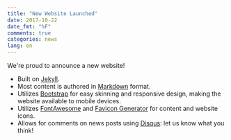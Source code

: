 ```yaml
---
title: "New Website Launched"
date: 2017-10-22
date_fmt: "%F"
comments: true
categories: news
lang: en
---
```

We're proud to announce a new website!

- Built on [Jekyll][].
- Most content is authored in [Markdown][] format.
- Utilizes [Bootstrap][] for easy skinning and responsive design,
  making the website available to mobile devices.
- Utilizes [FontAwesome][] and [Favicon Generator][] for content and website icons.
- Allows for comments on news posts using [Disqus][]: let us know what you think!

[Bootstrap]: http://getbootstrap.com/
[Disqus]: https://disqus.com
[Favicon Generator]: https://realfavicongenerator.net/
[FontAwesome]: http://fontawesome.io/
[Jekyll]: http://jekyllrb.com/
[Markdown]: http://daringfireball.net/projects/markdown/
[SASS]: https://sass-lang.com/
